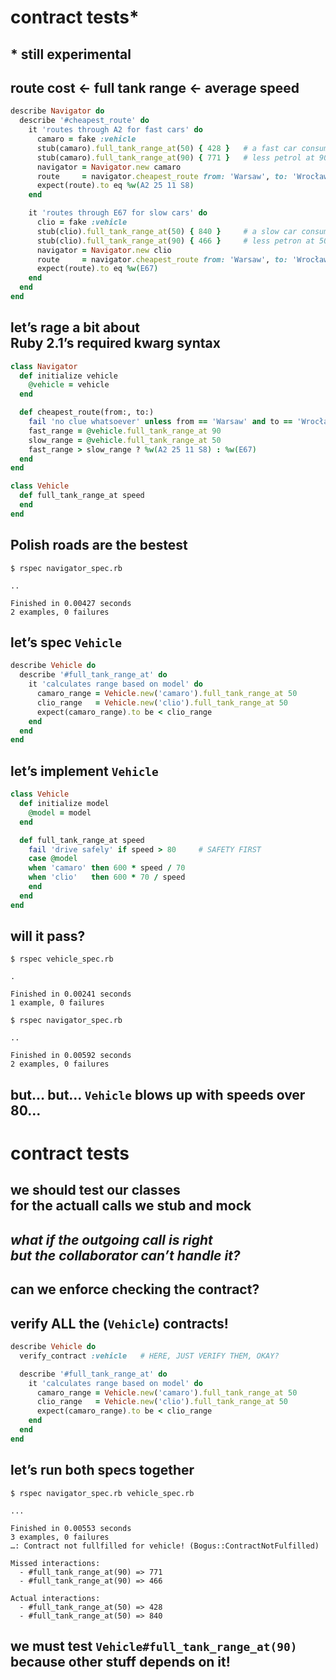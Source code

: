 # contract tests*

## \* still experimental


## route cost ← full tank range ← average speed

```ruby
describe Navigator do
  describe '#cheapest_route' do
    it 'routes through A2 for fast cars' do
      camaro = fake :vehicle
      stub(camaro).full_tank_range_at(50) { 428 }   # a fast car consumes
      stub(camaro).full_tank_range_at(90) { 771 }   # less petrol at 90
      navigator = Navigator.new camaro
      route     = navigator.cheapest_route from: 'Warsaw', to: 'Wrocław'
      expect(route).to eq %w(A2 25 11 S8)
    end

    it 'routes through E67 for slow cars' do
      clio = fake :vehicle
      stub(clio).full_tank_range_at(50) { 840 }     # a slow car consumes
      stub(clio).full_tank_range_at(90) { 466 }     # less petron at 50
      navigator = Navigator.new clio
      route     = navigator.cheapest_route from: 'Warsaw', to: 'Wrocław'
      expect(route).to eq %w(E67)
    end
  end
end
```


## let’s rage a bit about<br />Ruby 2.1’s required kwarg syntax

```ruby
class Navigator
  def initialize vehicle
    @vehicle = vehicle
  end

  def cheapest_route(from:, to:)
    fail 'no clue whatsoever' unless from == 'Warsaw' and to == 'Wrocław'
    fast_range = @vehicle.full_tank_range_at 90
    slow_range = @vehicle.full_tank_range_at 50
    fast_range > slow_range ? %w(A2 25 11 S8) : %w(E67)
  end
end

class Vehicle
  def full_tank_range_at speed
  end
end
```


## Polish roads are the bestest

```no-highlight
$ rspec navigator_spec.rb
```

```no-highlight
..

Finished in 0.00427 seconds
2 examples, 0 failures
```


## let’s spec `Vehicle`

```ruby
describe Vehicle do
  describe '#full_tank_range_at' do
    it 'calculates range based on model' do
      camaro_range = Vehicle.new('camaro').full_tank_range_at 50
      clio_range   = Vehicle.new('clio').full_tank_range_at 50
      expect(camaro_range).to be < clio_range
    end
  end
end
```


## let’s implement `Vehicle`

```ruby
class Vehicle
  def initialize model
    @model = model
  end

  def full_tank_range_at speed
    fail 'drive safely' if speed > 80     # SAFETY FIRST
    case @model
    when 'camaro' then 600 * speed / 70
    when 'clio'   then 600 * 70 / speed
    end
  end
end
```


## will it pass?

```no-highlight
$ rspec vehicle_spec.rb
```
<!-- .element: class="fragment" -->

```no-highlight
.

Finished in 0.00241 seconds
1 example, 0 failures
```
<!-- .element: class="fragment" -->

```no-highlight
$ rspec navigator_spec.rb
```
<!-- .element: class="fragment" -->

```no-highlight
..

Finished in 0.00592 seconds
2 examples, 0 failures
```
<!-- .element: class="fragment" -->

## but… but… `Vehicle` blows up with speeds over 80…
<!-- .element: class="fragment" -->


# contract tests

## we should test our classes<br />for the actuall calls we stub and mock
<!-- .element: class="fragment" -->

## _what if the outgoing call is right<br /> but the collaborator can’t handle it?_
<!-- .element: class="fragment" -->

## can we enforce checking the contract?
<!-- .element: class="fragment" -->


## verify ALL the (`Vehicle`) contracts!

```ruby
describe Vehicle do
  verify_contract :vehicle   # HERE, JUST VERIFY THEM, OKAY?

  describe '#full_tank_range_at' do
    it 'calculates range based on model' do
      camaro_range = Vehicle.new('camaro').full_tank_range_at 50
      clio_range   = Vehicle.new('clio').full_tank_range_at 50
      expect(camaro_range).to be < clio_range
    end
  end
end
```


## let’s run both specs together

```no-highlight
$ rspec navigator_spec.rb vehicle_spec.rb
```

```no-highlight
...

Finished in 0.00553 seconds
3 examples, 0 failures
…: Contract not fullfilled for vehicle! (Bogus::ContractNotFulfilled)

Missed interactions:
  - #full_tank_range_at(90) => 771
  - #full_tank_range_at(90) => 466

Actual interactions:
  - #full_tank_range_at(50) => 428
  - #full_tank_range_at(50) => 840

```

## we must test `Vehicle#full_tank_range_at(90)`<br />because other stuff depends on it!
<!-- .element: class="fragment" -->
